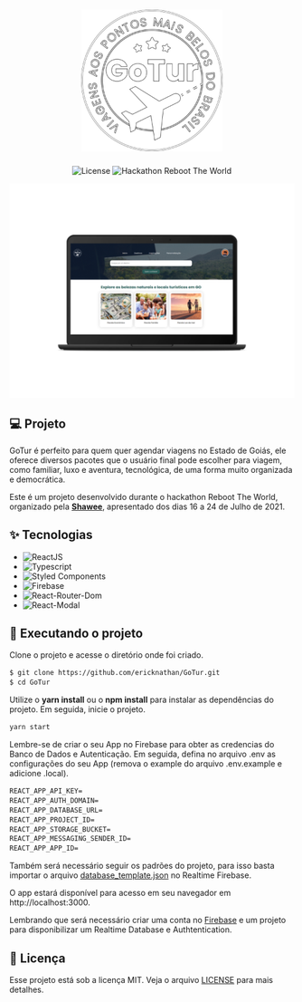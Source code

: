 <h1 align="center">
  <img alt="GoTur" src=".github/images/logo.png" width="250" height="250"/>
</h1>

<p align="center">
  <img src="https://img.shields.io/static/v1?label=License&message=MIT&color=295C57&labelColor=404040&style=flat-square" alt="License" >

 <img src="https://img.shields.io/static/v1?label=Hackaton&message=Reboot+The+World&color=295C57&labelColor=404040&style=flat-square" alt="Hackathon Reboot The World" />
</p>


![Mockup](.github/images/mockup.png)

## 💻 Projeto
GoTur é perfeito para quem quer agendar viagens no Estado de Goiás, ele oferece diversos pacotes que o usuário final pode escolher para viagem, como familiar, luxo e aventura, tecnológica, de uma forma muito organizada e democrática. 

Este é um projeto desenvolvido durante o hackathon Reboot The World, organizado pela **[Shawee](https://shawee.io/pt/)**, apresentado dos dias 16 a 24 de Julho de 2021.


## ✨ Tecnologias

- ![ReactJS](https://reactjs.org/)
- ![Typescript](https://www.typescriptlang.org/)
- ![Styled Components](https://styled-components.com/)
- ![Firebase](https://firebase.google.com/)
- ![React-Router-Dom](https://reactrouter.com/)
- ![React-Modal](https://github.com/reactjs/react-modal)

## 🚀 Executando o projeto


Clone o projeto e acesse o diretório onde foi criado.

```bash
$ git clone https://github.com/ericknathan/GoTur.git
$ cd GoTur
```

Utilize o **yarn install** ou o **npm install** para instalar as dependências do projeto.
Em seguida, inicie o projeto.

```bash
yarn start
```

Lembre-se de criar o seu App no Firebase para obter as credencias do Banco de Dados e Autenticação. Em seguida, defina no arquivo .env as configurações do seu App (remova o example do arquivo .env.example e adicione .local).
 
 ```cl
REACT_APP_API_KEY=
REACT_APP_AUTH_DOMAIN=
REACT_APP_DATABASE_URL=
REACT_APP_PROJECT_ID=
REACT_APP_STORAGE_BUCKET=
REACT_APP_MESSAGING_SENDER_ID=
REACT_APP_APP_ID=
```

Também será necessário seguir os padrões do projeto, para isso basta importar o arquivo [database_template.json](database_template.json) no Realtime Firebase.

O app estará disponível para acesso em seu navegador em http://localhost:3000.

Lembrando que será necessário criar uma conta no [Firebase](https://firebase.google.com/) e um projeto para disponibilizar um Realtime Database e Authtentication.

## 📄 Licença

Esse projeto está sob a licença MIT. Veja o arquivo [LICENSE](LICENSE) para mais detalhes.

<br />